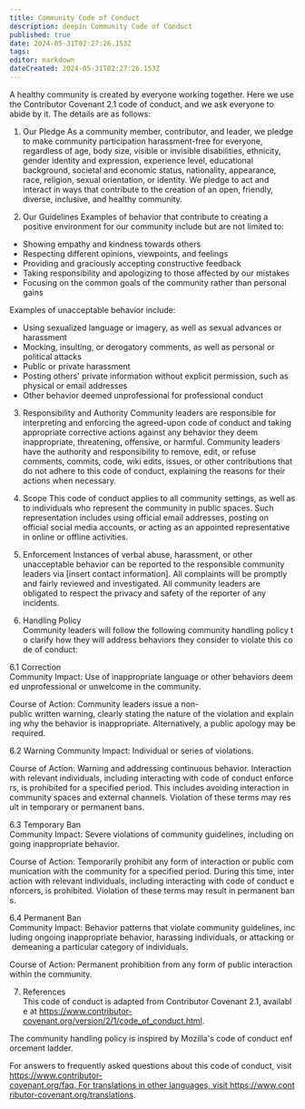 ```yaml
---
title: Community Code of Conduct
description: deepin Community Code of Conduct
published: true
date: 2024-05-31T02:27:26.153Z
tags: 
editor: markdown
dateCreated: 2024-05-31T02:27:26.153Z
---
```


A healthy community is created by everyone working together. Here we use the Contributor Covenant 2.1 code of conduct, and we ask everyone to abide by it. The details are as follows:

1. Our Pledge
As a community member, contributor, and leader, we pledge to make community participation harassment-free for everyone, regardless of age, body size, visible or invisible disabilities, ethnicity, gender identity and expression, experience level, educational background, societal and economic status, nationality, appearance, race, religion, sexual orientation, or identity.
We pledge to act and interact in ways that contribute to the creation of an open, friendly, diverse, inclusive, and healthy community.

2. Our Guidelines
Examples of behavior that contribute to creating a positive environment for our community include but are not limited to:
- Showing empathy and kindness towards others
- Respecting different opinions, viewpoints, and feelings
- Providing and graciously accepting constructive feedback
- Taking responsibility and apologizing to those affected by our mistakes
- Focusing on the common goals of the community rather than personal gains

Examples of unacceptable behavior include:
- Using sexualized language or imagery, as well as sexual advances or harassment
- Mocking, insulting, or derogatory comments, as well as personal or political attacks
- Public or private harassment
- Posting others' private information without explicit permission, such as physical or email addresses
- Other behavior deemed unprofessional for professional conduct

3. Responsibility and Authority
Community leaders are responsible for interpreting and enforcing the agreed-upon code of conduct and taking appropriate corrective actions against any behavior they deem inappropriate, threatening, offensive, or harmful.
Community leaders have the authority and responsibility to remove, edit, or refuse comments, commits, code, wiki edits, issues, or other contributions that do not adhere to this code of conduct, explaining the reasons for their actions when necessary.

4. Scope
This code of conduct applies to all community settings, as well as to individuals who represent the community in public spaces. Such representation includes using official email addresses, posting on official social media accounts, or acting as an appointed representative in online or offline activities.

5. Enforcement
Instances of verbal abuse, harassment, or other unacceptable behavior can be reported to the responsible community leaders via [insert contact information]. All complaints will be promptly and fairly reviewed and investigated.
All community leaders are obligated to respect the privacy and safety of the reporter of any incidents.

6. Handling Policy
Community leaders will follow the following community handling policy to clarify how they will address behaviors they consider to violate this code of conduct:

6.1 Correction
Community Impact: Use of inappropriate language or other behaviors deemed unprofessional or unwelcome in the community.

Course of Action: Community leaders issue a non-public written warning, clearly stating the nature of the violation and explaining why the behavior is inappropriate. Alternatively, a public apology may be required.

6.2 Warning
Community Impact: Individual or series of violations.

Course of Action: Warning and addressing continuous behavior. Interaction with relevant individuals, including interacting with code of conduct enforcers, is prohibited for a specified period. This includes avoiding interaction in community spaces and external channels. Violation of these terms may result in temporary or permanent bans.

6.3 Temporary Ban
Community Impact: Severe violations of community guidelines, including ongoing inappropriate behavior.

Course of Action: Temporarily prohibit any form of interaction or public communication with the community for a specified period. During this time, interaction with relevant individuals, including interacting with code of conduct enforcers, is prohibited. Violation of these terms may result in permanent bans.

6.4 Permanent Ban
Community Impact: Behavior patterns that violate community guidelines, including ongoing inappropriate behavior, harassing individuals, or attacking or demeaning a particular category of individuals.

Course of Action: Permanent prohibition from any form of public interaction within the community.

7. References
This code of conduct is adapted from Contributor Covenant 2.1, available at https://www.contributor-covenant.org/version/2/1/code_of_conduct.html.

The community handling policy is inspired by Mozilla's code of conduct enforcement ladder.

For answers to frequently asked questions about this code of conduct, visit https://www.contributor-covenant.org/faq. For translations in other languages, visit https://www.contributor-covenant.org/translations.
